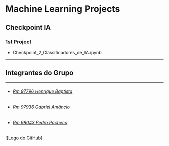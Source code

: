 # Machine Learning Projects 
## Checkpoint IA
### 1st Project
- Checkpoint_2_Classificadores_de_IA.ipynb
----
## Integrantes do Grupo
---
- ###### [Rm 97796 Henrique Baptista](https://github.com/henriquebap)
- ###### Rm 97936 Gabriel Amâncio
- ###### [Rm 98043 Pedro Pacheco](https://github.com/pedrocpacheco)

[![Logo do GitHub]](https://github.com)
